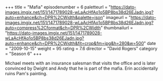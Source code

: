 +++
title = "Mafia"
episodenumber = 6
paletteurl = "https://dato-images.imgix.net/151/1471789028-wLaAcHfAo1o5BP8bs38d26EJadn.jpg?auto=enhance&ch=DPR%2CWidth&palette=json"
imageurl = "https://dato-images.imgix.net/151/1471789028-wLaAcHfAo1o5BP8bs38d26EJadn.jpg?auto=compress%2Cformat&ch=DPR%2CWidth"
thumbnailurl = "https://dato-images.imgix.net/151/1471789028-wLaAcHfAo1o5BP8bs38d26EJadn.jpg?auto=enhance&ch=DPR%2CWidth&fit=crop&fm=jpg&h=280&w=500"
date = "2009-10-15"
weight = 95
rating = 7.6
director = "David Rogers"
category = "Season 6"
+++

Michael meets with an insurance salesman that visits the office and is later convinced by Dwight and Andy that he is part of the mafia. Erin accidentally ruins Pam's painting.